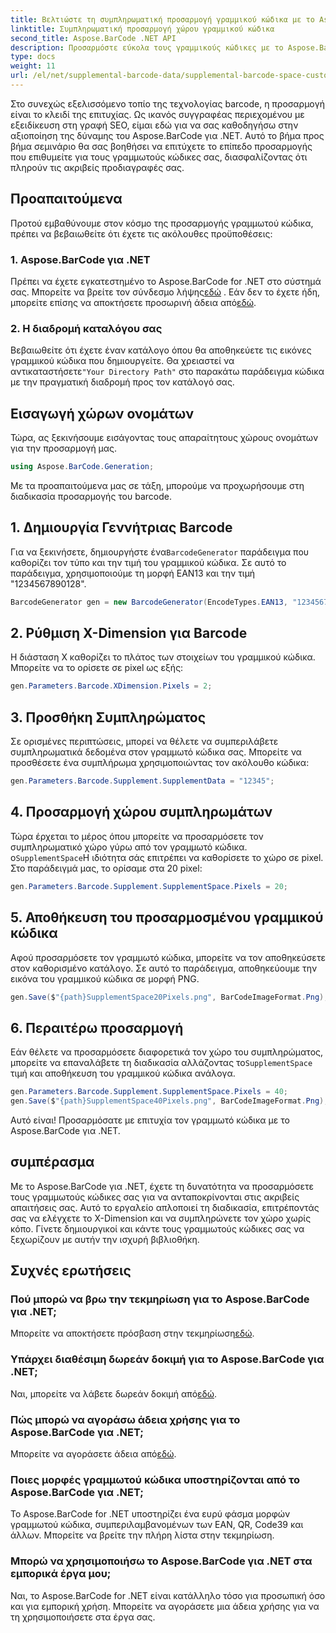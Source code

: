 ```yaml
---
title: Βελτιώστε τη συμπληρωματική προσαρμογή γραμμικού κώδικα με το Aspose.BarCode
linktitle: Συμπληρωματική προσαρμογή χώρου γραμμικού κώδικα
second_title: Aspose.BarCode .NET API
description: Προσαρμόστε εύκολα τους γραμμικούς κώδικες με το Aspose.BarCode για .NET. Έλεγχος X-Dimension και συμπλήρωση χώρου. Δοκιμάστε τη δωρεάν δοκιμή!
type: docs
weight: 11
url: /el/net/supplemental-barcode-data/supplemental-barcode-space-customization/
---
```


Στο συνεχώς εξελισσόμενο τοπίο της τεχνολογίας barcode, η προσαρμογή είναι το κλειδί της επιτυχίας. Ως ικανός συγγραφέας περιεχομένου με εξειδίκευση στη γραφή SEO, είμαι εδώ για να σας καθοδηγήσω στην αξιοποίηση της δύναμης του Aspose.BarCode για .NET. Αυτό το βήμα προς βήμα σεμινάριο θα σας βοηθήσει να επιτύχετε το επίπεδο προσαρμογής που επιθυμείτε για τους γραμμωτούς κώδικες σας, διασφαλίζοντας ότι πληρούν τις ακριβείς προδιαγραφές σας.

## Προαπαιτούμενα

Προτού εμβαθύνουμε στον κόσμο της προσαρμογής γραμμωτού κώδικα, πρέπει να βεβαιωθείτε ότι έχετε τις ακόλουθες προϋποθέσεις:

### 1. Aspose.BarCode για .NET

 Πρέπει να έχετε εγκατεστημένο το Aspose.BarCode for .NET στο σύστημά σας. Μπορείτε να βρείτε τον σύνδεσμο λήψης[εδώ](https://releases.aspose.com/barcode/net/) . Εάν δεν το έχετε ήδη, μπορείτε επίσης να αποκτήσετε προσωρινή άδεια από[εδώ](https://purchase.aspose.com/temporary-license/).

### 2. Η διαδρομή καταλόγου σας

Βεβαιωθείτε ότι έχετε έναν κατάλογο όπου θα αποθηκεύετε τις εικόνες γραμμικού κώδικα που δημιουργείτε. Θα χρειαστεί να αντικαταστήσετε`"Your Directory Path"` στο παρακάτω παράδειγμα κώδικα με την πραγματική διαδρομή προς τον κατάλογό σας.

## Εισαγωγή χώρων ονομάτων

Τώρα, ας ξεκινήσουμε εισάγοντας τους απαραίτητους χώρους ονομάτων για την προσαρμογή μας.

```csharp
using Aspose.BarCode.Generation;
```

Με τα προαπαιτούμενα μας σε τάξη, μπορούμε να προχωρήσουμε στη διαδικασία προσαρμογής του barcode.

## 1. Δημιουργία Γεννήτριας Barcode

 Για να ξεκινήσετε, δημιουργήστε ένα`BarcodeGenerator` παράδειγμα που καθορίζει τον τύπο και την τιμή του γραμμικού κώδικα. Σε αυτό το παράδειγμα, χρησιμοποιούμε τη μορφή EAN13 και την τιμή "1234567890128".

```csharp
BarcodeGenerator gen = new BarcodeGenerator(EncodeTypes.EAN13, "1234567890128");
```

## 2. Ρύθμιση X-Dimension για Barcode

Η διάσταση Χ καθορίζει το πλάτος των στοιχείων του γραμμικού κώδικα. Μπορείτε να το ορίσετε σε pixel ως εξής:

```csharp
gen.Parameters.Barcode.XDimension.Pixels = 2;
```

## 3. Προσθήκη Συμπληρώματος

Σε ορισμένες περιπτώσεις, μπορεί να θέλετε να συμπεριλάβετε συμπληρωματικά δεδομένα στον γραμμωτό κώδικα σας. Μπορείτε να προσθέσετε ένα συμπλήρωμα χρησιμοποιώντας τον ακόλουθο κώδικα:

```csharp
gen.Parameters.Barcode.Supplement.SupplementData = "12345";
```

## 4. Προσαρμογή χώρου συμπληρωμάτων

 Τώρα έρχεται το μέρος όπου μπορείτε να προσαρμόσετε τον συμπληρωματικό χώρο γύρω από τον γραμμωτό κώδικα. ο`SupplementSpace`Η ιδιότητα σάς επιτρέπει να καθορίσετε το χώρο σε pixel. Στο παράδειγμά μας, το ορίσαμε στα 20 pixel:

```csharp
gen.Parameters.Barcode.Supplement.SupplementSpace.Pixels = 20;
```

## 5. Αποθήκευση του προσαρμοσμένου γραμμικού κώδικα

Αφού προσαρμόσετε τον γραμμωτό κώδικα, μπορείτε να τον αποθηκεύσετε στον καθορισμένο κατάλογο. Σε αυτό το παράδειγμα, αποθηκεύουμε την εικόνα του γραμμικού κώδικα σε μορφή PNG.

```csharp
gen.Save($"{path}SupplementSpace20Pixels.png", BarCodeImageFormat.Png);
```

## 6. Περαιτέρω προσαρμογή

 Εάν θέλετε να προσαρμόσετε διαφορετικά τον χώρο του συμπληρώματος, μπορείτε να επαναλάβετε τη διαδικασία αλλάζοντας το`SupplementSpace` τιμή και αποθήκευση του γραμμικού κώδικα ανάλογα.

```csharp
gen.Parameters.Barcode.Supplement.SupplementSpace.Pixels = 40;
gen.Save($"{path}SupplementSpace40Pixels.png", BarCodeImageFormat.Png);
```

Αυτό είναι! Προσαρμόσατε με επιτυχία τον γραμμωτό κώδικα με το Aspose.BarCode για .NET.

## συμπέρασμα

Με το Aspose.BarCode για .NET, έχετε τη δυνατότητα να προσαρμόσετε τους γραμμωτούς κώδικες σας για να ανταποκρίνονται στις ακριβείς απαιτήσεις σας. Αυτό το εργαλείο απλοποιεί τη διαδικασία, επιτρέποντάς σας να ελέγχετε το X-Dimension και να συμπληρώνετε τον χώρο χωρίς κόπο. Γίνετε δημιουργικοί και κάντε τους γραμμωτούς κώδικες σας να ξεχωρίζουν με αυτήν την ισχυρή βιβλιοθήκη.

## Συχνές ερωτήσεις

### Πού μπορώ να βρω την τεκμηρίωση για το Aspose.BarCode για .NET;
 Μπορείτε να αποκτήσετε πρόσβαση στην τεκμηρίωση[εδώ](https://reference.aspose.com/barcode/net/).

### Υπάρχει διαθέσιμη δωρεάν δοκιμή για το Aspose.BarCode για .NET;
 Ναι, μπορείτε να λάβετε δωρεάν δοκιμή από[εδώ](https://releases.aspose.com/).

### Πώς μπορώ να αγοράσω άδεια χρήσης για το Aspose.BarCode για .NET;
 Μπορείτε να αγοράσετε άδεια από[εδώ](https://purchase.aspose.com/buy).

### Ποιες μορφές γραμμωτού κώδικα υποστηρίζονται από το Aspose.BarCode για .NET;
Το Aspose.BarCode for .NET υποστηρίζει ένα ευρύ φάσμα μορφών γραμμωτού κώδικα, συμπεριλαμβανομένων των EAN, QR, Code39 και άλλων. Μπορείτε να βρείτε την πλήρη λίστα στην τεκμηρίωση.

### Μπορώ να χρησιμοποιήσω το Aspose.BarCode για .NET στα εμπορικά έργα μου;
Ναι, το Aspose.BarCode for .NET είναι κατάλληλο τόσο για προσωπική όσο και για εμπορική χρήση. Μπορείτε να αγοράσετε μια άδεια χρήσης για να τη χρησιμοποιήσετε στα έργα σας.